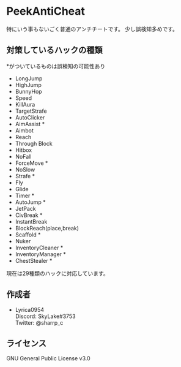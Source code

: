 # PeekAntiCheat
 
特にいう事もないごく普通のアンチチートです。
少し誤検知多めです。
 
## 対策しているハックの種類

\*がついているものは誤検知の可能性あり

* LongJump
* HighJump
* BunnyHop
* Speed
* KillAura
* TargetStrafe
* AutoClicker
* AimAssist *
* Aimbot
* Reach
* Through Block
* Hitbox
* NoFall
* ForceMove *
* NoSlow
* Strafe *
* Fly
* Glide
* Timer *
* AutoJump *
* JetPack
* CivBreak *
* InstantBreak
* BlockReach(place,break)
* Scaffold *
* Nuker
* InventoryCleaner *
* InventoryManager *
* ChestStealer *

現在は29種類のハックに対応しています。
 
 
## 作成者
 
* Lyrica0954  
 Discord: SkyLake#3753  
 Twitter: @sharrp_c
 
## ライセンス
GNU General Public License v3.0

